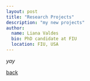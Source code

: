 ```yaml
---
layout: post
title: "Research Projects"
description: "my new projects"
author:
  name: Liana Valdes
  bio: PhD candidate at FIU
  location: FIU, USA
---
```


_yay_

[back](./)
